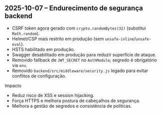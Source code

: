 ## 2025-10-07 – Endurecimento de segurança backend

- CSRF token agora gerado com `crypto.randomBytes(32)` (substitui `Math.random`).
- Helmet/CSP mais restrito em produção (sem `unsafe-inline`/`unsafe-eval`).
- HSTS habilitado em produção.
- Swagger desabilitado em produção para reduzir superfície de ataque.
- Removido fallback de `JWT_SECRET` no `AuthModule`; segredo é obrigatório via `env`.
- Removido `backend/src/middleware/security.js` legado para evitar conflitos de configuração.

Impacto
- Reduz risco de XSS e session hijacking.
- Força HTTPS e melhora postura de cabeçalhos de segurança.
- Melhora a gestão de segredos e consistência de políticas.